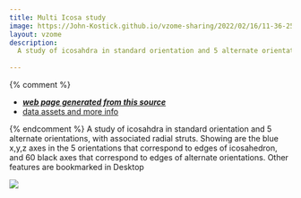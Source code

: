 ```yaml
---
title: Multi Icosa study 
image: https://John-Kostick.github.io/vzome-sharing/2022/02/16/11-36-25-Multil-Icosa-study-2/Multil-Icosa-study-2.png
layout: vzome
description:
  A study of icosahdra in standard orientation and 5 alternate orientations, with associated radial struts. Showing are the blue x,y,z axes in the 5 orientations that correspond to edges of icosahedron, and 60 black axes that correspond to edges of alternate orientations.  Other features are bookmarked in Desktop.
 
---
```


{% comment %}
 - [***web page generated from this source***][post]
 - [data assets and more info][github]

[post]: <https://John-Kostick.github.io/vzome-sharing/2022/02/16/Multil-Icosa-study-2-11-36-25.html>
[github]: <https://github.com/John-Kostick/vzome-sharing/tree/main/2022/02/16/11-36-25-Multil-Icosa-study-2/>
{% endcomment %}
  A study of icosahdra in standard orientation and 5 alternate orientations, with associated radial struts. Showing are the blue x,y,z axes in the 5 orientations that correspond to edges of icosahedron, and 60 black axes that correspond to edges of alternate orientations.  Other features are bookmarked in Desktop

<vzome-viewer style="width: 100%; height: 100vh;"
       src="https://John-Kostick.github.io/vzome-sharing/2022/02/16/11-36-25-Multil-Icosa-study-2/Multil-Icosa-study-2.vZome" >
  <img src="https://John-Kostick.github.io/vzome-sharing/2022/02/16/11-36-25-Multil-Icosa-study-2/Multil-Icosa-study-2.png" />
</vzome-viewer>
